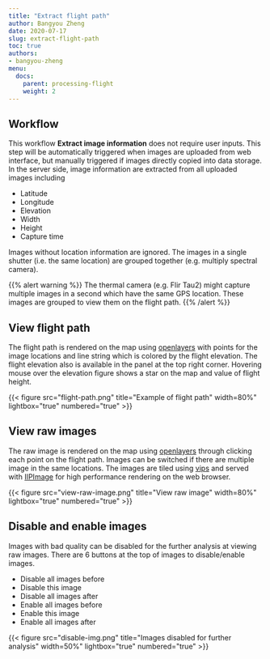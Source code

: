 ```yaml
---
title: "Extract flight path"
author: Bangyou Zheng
date: 2020-07-17
slug: extract-flight-path
toc: true
authors:
- bangyou-zheng
menu:
  docs:
    parent: processing-flight
    weight: 2
---
```


## Workflow

This workflow **Extract image information** does not require user inputs. This step will be automatically triggered when images are uploaded from web interface, but manually triggered if images directly copied into data storage. In the server side, image information are extracted from all uploaded images including 

* Latitude
* Longitude 
* Elevation
* Width
* Height
* Capture time

Images without location information are ignored. The images in a single shutter (i.e.  the same location) are grouped together (e.g. multiply spectral camera). 


{{% alert warning %}}
The thermal camera (e.g. Flir Tau2) might capture multiple images in a second which have the same GPS location. These images are grouped to view them on the flight path.
{{% /alert %}}


## View flight path

The flight path is rendered on the map using [openlayers](https://openlayers.org/) with points for the image locations and line string which is colored by the flight elevation. The flight elevation also is available in the panel at the top right corner. Hovering mouse over the elevation figure shows a star on the map and value of flight height.

{{< figure src="flight-path.png" title="Example of flight path" width=80%" lightbox="true" numbered="true" >}}

## View raw images

The raw image is rendered on the map using [openlayers](https://openlayers.org/)  through clicking each point on the flight path. Images can be switched if there are multiple image in the same locations. The images are tiled using [vips](https://iipimage.sourceforge.io/documentation/images/) and served with [IIPImage](https://iipimage.sourceforge.io/documentation/server/) for high performance rendering on the web browser.

{{< figure src="view-raw-image.png" title="View raw image" width=80%" lightbox="true" numbered="true" >}}

## Disable and enable images

Images with bad quality can be disabled for the further analysis at viewing raw images. There are 6 buttons at the top of images to disable/enable images.

* Disable all images before
* Disable this image
* Disable all images after
* Enable all images before
* Enable this image
* Enable all images after

{{< figure src="disable-img.png" title="Images disabled for further analysis" width=50%" lightbox="true" numbered="true" >}}
